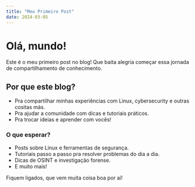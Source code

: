 ```yaml
---
title: "Meu Primeiro Post"
date: 2024-03-05
---
```


# Olá, mundo!

Este é o meu primeiro post no blog! Que baita alegria começar essa jornada de compartilhamento de conhecimento.

## Por que este blog?

* Pra compartilhar minhas experiências com Linux, cybersecurity e outras cositas más.
* Pra ajudar a comunidade com dicas e tutoriais práticos.
* Pra trocar ideias e aprender com vocês!

### O que esperar?

* Posts sobre Linux e ferramentas de segurança.
* Tutoriais passo a passo pra resolver problemas do dia a dia.
* Dicas de OSINT e investigação forense.
* E muito mais!

Fiquem ligados, que vem muita coisa boa por aí!
